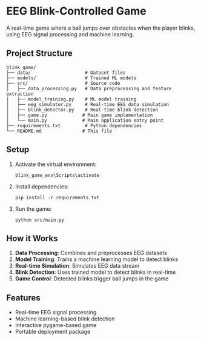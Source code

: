 # EEG Blink-Controlled Game

A real-time game where a ball jumps over obstacles when the player blinks, using EEG signal processing and machine learning.

## Project Structure

```
blink_game/
├── data/                    # Dataset files
├── models/                  # Trained ML models
├── src/                     # Source code
│   ├── data_processing.py   # Data preprocessing and feature extraction
│   ├── model_training.py    # ML model training
│   ├── eeg_simulator.py     # Real-time EEG data simulation
│   ├── blink_detector.py    # Real-time blink detection
│   ├── game.py             # Main game implementation
│   └── main.py             # Main application entry point
├── requirements.txt         # Python dependencies
└── README.md               # This file
```

## Setup

1. Activate the virtual environment:
   ```
   blink_game_env\Scripts\activate
   ```

2. Install dependencies:
   ```
   pip install -r requirements.txt
   ```

3. Run the game:
   ```
   python src/main.py
   ```

## How it Works

1. **Data Processing**: Combines and preprocesses EEG datasets
2. **Model Training**: Trains a machine learning model to detect blinks
3. **Real-time Simulation**: Simulates EEG data stream
4. **Blink Detection**: Uses trained model to detect blinks in real-time
5. **Game Control**: Detected blinks trigger ball jumps in the game

## Features

- Real-time EEG signal processing
- Machine learning-based blink detection
- Interactive pygame-based game
- Portable deployment package
